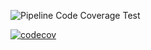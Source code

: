 ![Pipeline Code Coverage Test](https://github.com/Rteixeira22/tdw-mp2-Rodrigo-Teixeira/actions/workflows/main.yml/badge.svg)

[![codecov](https://codecov.io/gh/Rteixeira22/tdw-mp2-Rodrigo-Teixeira/branch/main/graph/badge.svg?token=lWui2te9N36nn06Dawr9Ved4)](https://codecov.io/gh/Rteixeira22/tdw-mp2-Rodrigo-Teixeira)
